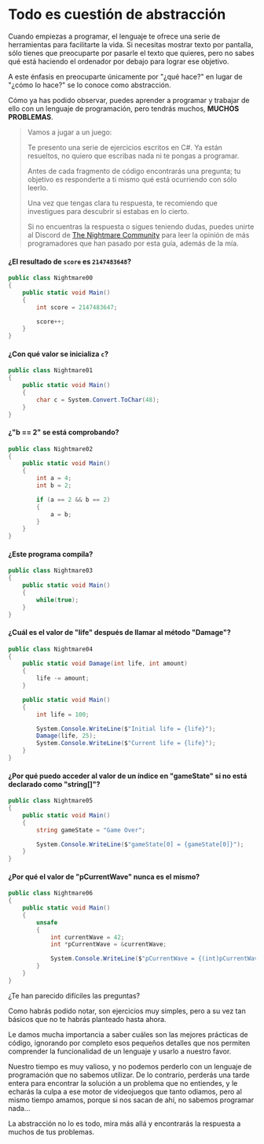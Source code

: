 # Todo es cuestión de abstracción

Cuando empiezas a programar, el lenguaje te ofrece una serie de herramientas para facilitarte la vida. Si necesitas mostrar texto por pantalla, sólo tienes que preocuparte por pasarle el texto que quieres, pero no sabes qué está haciendo el ordenador por debajo para lograr ese objetivo.

A este énfasis en preocuparte únicamente por "¿qué hace?" en lugar de "¿cómo lo hace?" se lo conoce como abstracción.

Cómo ya has podido observar, puedes aprender a programar y trabajar de ello con un lenguaje de programación, pero tendrás muchos, **MUCHOS PROBLEMAS**.

> Vamos a jugar a un juego:
>
> Te presento una serie de ejercicios escritos en C#. Ya están resueltos,  no quiero que escribas nada ni te pongas a programar.
>
> Antes de cada fragmento de código encontrarás una pregunta; tu objetivo es responderte a ti mismo qué está ocurriendo con sólo leerlo.
>
> Una vez que tengas clara tu respuesta, te recomiendo que investigues para descubrir si estabas en lo cierto.
>
> Si no encuentras la respuesta o sigues teniendo dudas, puedes unirte al Discord de [The Nightmare Community](https://discord.gg/EdtpmDzsDS) para leer la opinión de más programadores que han pasado por esta guía, además de la mía.

#### ¿El resultado de `score` es `2147483648`?

```csharp
public class Nightmare00
{
	public static void Main()
	{
		int score = 2147483647;

		score++;
	}
}
```

#### ¿Con qué valor se inicializa `c`?

```csharp
public class Nightmare01
{
	public static void Main()
	{
		char c = System.Convert.ToChar(48);
	}
}
```

#### ¿"b == 2" se está comprobando?

```csharp
public class Nightmare02
{
    public static void Main()
    {
        int a = 4;
        int b = 2;

        if (a == 2 && b == 2)
        {
            a = b;
        }
    }
}
```

#### ¿Este programa compila?

```csharp
public class Nightmare03
{
	public static void Main()
	{
		while(true);
	}
}
```

#### ¿Cuál es el valor de "life" después de llamar al método "Damage"?

```csharp
public class Nightmare04
{
	public static void Damage(int life, int amount)
	{
		life -= amount;
	}

	public static void Main()
	{
		int life = 100;

		System.Console.WriteLine($"Initial life = {life}");
		Damage(life, 25);
		System.Console.WriteLine($"Current life = {life}");
	}
}
```

#### ¿Por qué puedo acceder al valor de un índice en "gameState" si no está declarado como "string[]"?

```csharp
public class Nightmare05
{
	public static void Main()
	{
		string gameState = "Game Over";

		System.Console.WriteLine($"gameState[0] = {gameState[0]}");
	}
}
```

#### ¿Por qué el valor de "pCurrentWave" nunca es el mismo?

```csharp
public class Nightmare06
{
	public static void Main()
	{
		unsafe
		{
			int currentWave = 42;
			int *pCurrentWave = &currentWave;

			System.Console.WriteLine($"pCurrentWave = {(int)pCurrentWave}");
		}
	}
}
```

¿Te han parecido difíciles las preguntas?

Como habrás podido notar, son ejercicios muy simples, pero a su vez tan básicos que no te habrás planteado hasta ahora.

Le damos mucha importancia a saber cuáles son las mejores prácticas de código, ignorando por completo esos pequeños detalles que nos permiten comprender la funcionalidad de un lenguaje y usarlo a nuestro favor.

Nuestro tiempo es muy valioso, y no podemos perderlo con un lenguaje de programación que no sabemos utilizar. De lo contrario, perderás una tarde entera para encontrar la solución a un problema que no entiendes, y le echarás la culpa a ese motor de videojuegos que tanto odiamos, pero al mismo tiempo amamos, porque si nos sacan de ahí, no sabemos programar nada...

La abstracción no lo es todo, mira más allá y encontrarás la respuesta a muchos de tus problemas.
